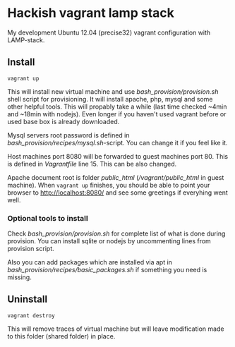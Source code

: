Hackish vagrant lamp stack
========================
My development Ubuntu 12.04 (precise32) vagrant 
configuration with LAMP-stack.


## Install

`vagrant up`

This will install new virtual machine and use *bash_provision/provision.sh* shell
script for provisioning. It will install apache, php, mysql and some other helpful tools.
This will propably take a while (last time checked ~4min and ~18min with nodejs).
Even longer if you haven't used vagrant before or used base box is already downloaded.

Mysql servers root password is defined in *bash_provision/recipes/mysql.sh*-script. 
You can change it if you feel like it.

Host machines port 8080 will be forwarded to guest machines port 80. This
is defined in *Vagrantfile* line 15. This can be also changed.

Apache document root is folder *public_html* (*/vagrant/public_html* in guest machine).
When `vagrant up` finishes, you should be able to point your browser to 
[http://localhost:8080/](http://localhost:8080/) and see some greetings if everyhing went well.

### Optional tools to install

Check *bash_provision/provision.sh* for complete list of what is done during provision.
You can install sqlite or nodejs by uncommenting lines from provision script.

Also you can add packages which are installed via apt in 
*bash_provision/recipes/basic_packages.sh* if something you need is missing.


## Uninstall

`vagrant destroy`

This will remove traces of virtual machine but will leave modification made to this folder
(shared folder) in place.

